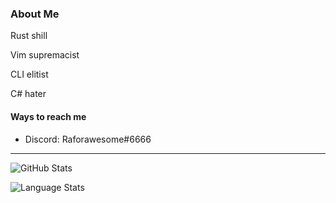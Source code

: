 ### About Me
Rust shill

Vim supremacist

CLI elitist

C# hater

#### Ways to reach me
- Discord: Raforawesome#6666

---

![GitHub Stats](https://github-readme-stats.vercel.app/api?username=Raforawesome&count_private=true&show_icons=true&theme=onedark)

![Language Stats](https://github-readme-stats.vercel.app/api/top-langs/?username=Raforawesome&layout=compact)
